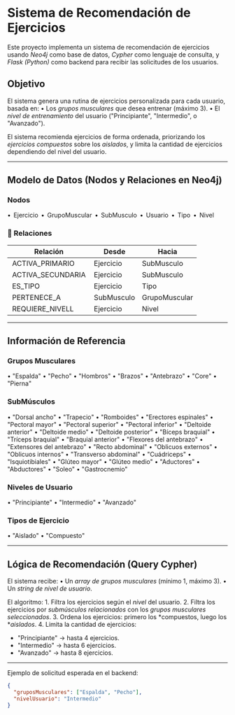 
# Sistema de Recomendación de Ejercicios

Este proyecto implementa un sistema de recomendación de ejercicios usando *Neo4j* como base de datos, *Cypher* como lenguaje de consulta, y *Flask (Python)* como backend para recibir las solicitudes de los usuarios.

##  Objetivo

El sistema genera una rutina de ejercicios personalizada para cada usuario, basada en:
•⁠  ⁠Los *grupos musculares* que desea entrenar (máximo 3).
•⁠  ⁠El *nivel de entrenamiento* del usuario ("Principiante", "Intermedio", o "Avanzado").

El sistema recomienda ejercicios de forma ordenada, priorizando los *ejercicios compuestos* sobre los *aislados*, y limita la cantidad de ejercicios dependiendo del nivel del usuario.

---

##  Modelo de Datos (Nodos y Relaciones en Neo4j)

###  Nodos

•⁠  ⁠⁠ Ejercicio ⁠
•⁠  ⁠⁠ GrupoMuscular ⁠
•⁠  ⁠⁠ SubMusculo ⁠
•⁠  ⁠⁠ Usuario ⁠
•⁠  ⁠⁠ Tipo ⁠
•⁠  ⁠⁠ Nivel ⁠

### 🔗 Relaciones

| Relación          | Desde              | Hacia            |
|-------------------|-------------------|------------------|
| ⁠ ACTIVA_PRIMARIO ⁠ | Ejercicio         | SubMusculo       |
| ⁠ ACTIVA_SECUNDARIA ⁠ | Ejercicio       | SubMusculo       |
| ⁠ ES_TIPO ⁠         | Ejercicio         | Tipo             |
| ⁠ PERTENECE_A ⁠     | SubMusculo        | GrupoMuscular    |
| ⁠ REQUIERE_NIVELL ⁠ | Ejercicio         | Nivel            |

---

## Información de Referencia

###  Grupos Musculares

•⁠  ⁠"Espalda"
•⁠  ⁠"Pecho"
•⁠  ⁠"Hombros"
•⁠  ⁠"Brazos"
•⁠  ⁠"Antebrazo"
•⁠  ⁠"Core"
•⁠  ⁠"Pierna"

###  SubMúsculos

•⁠  ⁠"Dorsal ancho"
•⁠  ⁠"Trapecio"
•⁠  ⁠"Romboides"
•⁠  ⁠"Erectores espinales"
•⁠  ⁠"Pectoral mayor"
•⁠  ⁠"Pectoral superior"
•⁠  ⁠"Pectoral inferior"
•⁠  ⁠"Deltoide anterior"
•⁠  ⁠"Deltoide medio"
•⁠  ⁠"Deltoide posterior"
•⁠  ⁠"Bíceps braquial"
•⁠  ⁠"Tríceps braquial"
•⁠  ⁠"Braquial anterior"
•⁠  ⁠"Flexores del antebrazo"
•⁠  ⁠"Extensores del antebrazo"
•⁠  ⁠"Recto abdominal"
•⁠  ⁠"Oblicuos externos"
•⁠  ⁠"Oblicuos internos"
•⁠  ⁠"Transverso abdominal"
•⁠  ⁠"Cuádriceps"
•⁠  ⁠"Isquiotibiales"
•⁠  ⁠"Glúteo mayor"
•⁠  ⁠"Glúteo medio"
•⁠  ⁠"Aductores"
•⁠  ⁠"Abductores"
•⁠  ⁠"Soleo"
•⁠  ⁠"Gastrocnemio"

###  Niveles de Usuario

•⁠  ⁠"Principiante"
•⁠  ⁠"Intermedio"
•⁠  ⁠"Avanzado"

###  Tipos de Ejercicio

•⁠  ⁠"Aislado"
•⁠  ⁠"Compuesto"

---

## Lógica de Recomendación (Query Cypher)

El sistema recibe:
•⁠  ⁠Un *array de grupos musculares* (mínimo 1, máximo 3).
•⁠  ⁠Un *string de nivel de usuario*.

El algoritmo:
1.⁠ ⁠Filtra los ejercicios según el *nivel* del usuario.
2.⁠ ⁠Filtra los ejercicios por *submúsculos relacionados* con los *grupos musculares seleccionados*.
3.⁠ ⁠Ordena los ejercicios: primero los *compuestos, luego los **aislados*.
4.⁠ ⁠Limita la cantidad de ejercicios:
   - "Principiante" → hasta 4 ejercicios.
   - "Intermedio" → hasta 6 ejercicios.
   - "Avanzado" → hasta 8 ejercicios.

---

Ejemplo de solicitud esperada en el backend:
```json
{
  "gruposMusculares": ["Espalda", "Pecho"],
  "nivelUsuario": "Intermedio"
}
